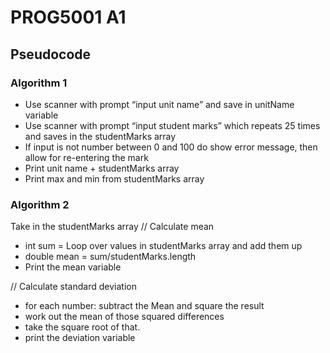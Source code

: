 # PROG5001 A1

## Pseudocode
### Algorithm 1
- Use scanner with prompt “input unit name” and save in unitName variable
- Use scanner with prompt “input student marks” which repeats 25 times and saves in the studentMarks array
- If input is not number between 0 and 100 do show error message, then allow for re-entering the mark
- Print unit name + studentMarks array
- Print max and min from studentMarks array

### Algorithm 2
Take in the studentMarks array
// Calculate mean
- int sum = Loop over values in studentMarks array and add them up
- double mean = sum/studentMarks.length
- Print the mean variable

// Calculate standard deviation
- for each number: subtract the Mean and square the result
- work out the mean of those squared differences
- take the square root of that.
- print the deviation variable